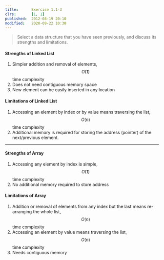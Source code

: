 ```yaml
---
title:      Exercise 1.1-3
clrs:       [1, 1]
published:  2012-08-19 20:10
modified:   2020-09-22 10:30
---
```


> Select a data structure that you have seen previously, and discuss its strengths and limitations.

#### Strengths of Linked List

1. Simpler addition and removal of elements, $$O(1)$$ time complexity
2. Does not need contiguous memory space
3. New element can be easily inserted in any location

#### Limitations of Linked List

1. Accessing an element by index or by value means traversing the list, $$O(n)$$ time complexity
2. Additional memory is required for storing the address (pointer) of the next/previous element.

---

#### Strengths of Array

1. Accessing any element by index is simple, $$O(1)$$ time complexity
2. No additional memory required to store address

#### Limitations of Array

1. Addition or removal of elements from any index but the last means re-arranging the whole list, $$O(n)$$ time complexity
2. Accessing an element by value means traversing the list, $$O(n)$$ time complexity
3. Needs contiguous memory
